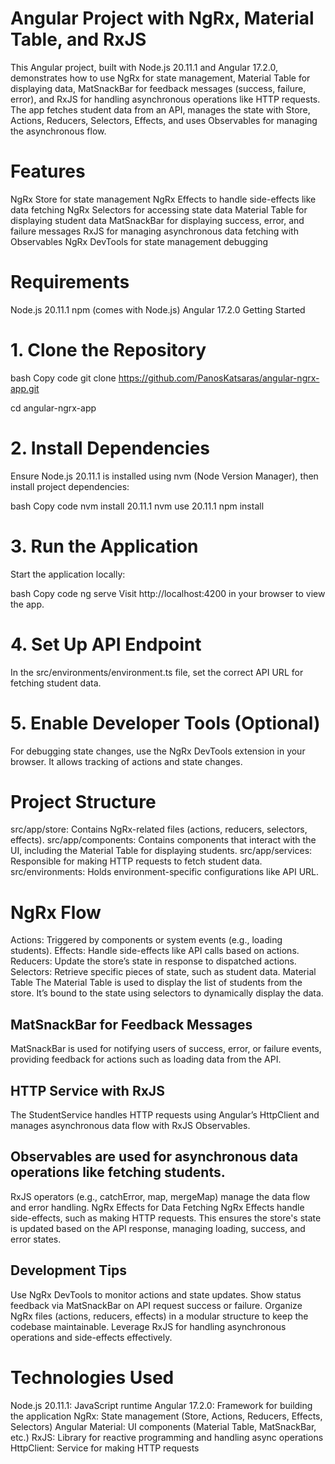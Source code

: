 # Angular Project with NgRx, Material Table, and RxJS
This Angular project, built with Node.js 20.11.1 and Angular 17.2.0, demonstrates how to use NgRx for state management, Material Table for displaying data, MatSnackBar for feedback messages (success, failure, error), and RxJS for handling asynchronous operations like HTTP requests. The app fetches student data from an API, manages the state with Store, Actions, Reducers, Selectors, Effects, and uses Observables for managing the asynchronous flow.

# Features
NgRx Store for state management
NgRx Effects to handle side-effects like data fetching
NgRx Selectors for accessing state data
Material Table for displaying student data
MatSnackBar for displaying success, error, and failure messages
RxJS for managing asynchronous data fetching with Observables
NgRx DevTools for state management debugging

# Requirements
Node.js 20.11.1
npm (comes with Node.js)
Angular 17.2.0
Getting Started

# 1. Clone the Repository
bash
Copy code
git clone https://github.com/PanosKatsaras/angular-ngrx-app.git

cd angular-ngrx-app

# 2. Install Dependencies
Ensure Node.js 20.11.1 is installed using nvm (Node Version Manager), then install project dependencies:

bash
Copy code
nvm install 20.11.1
nvm use 20.11.1
npm install

# 3. Run the Application
Start the application locally:

bash
Copy code
ng serve
Visit http://localhost:4200 in your browser to view the app.

# 4. Set Up API Endpoint
In the src/environments/environment.ts file, set the correct API URL for fetching student data.

# 5. Enable Developer Tools (Optional)
For debugging state changes, use the NgRx DevTools extension in your browser. It allows tracking of actions and state changes.

# Project Structure
src/app/store: Contains NgRx-related files (actions, reducers, selectors, effects).
src/app/components: Contains components that interact with the UI, including the Material Table for displaying students.
src/app/services: Responsible for making HTTP requests to fetch student data.
src/environments: Holds environment-specific configurations like API URL.
# NgRx Flow
Actions: Triggered by components or system events (e.g., loading students).
Effects: Handle side-effects like API calls based on actions.
Reducers: Update the store’s state in response to dispatched actions.
Selectors: Retrieve specific pieces of state, such as student data.
Material Table
The Material Table is used to display the list of students from the store. It’s bound to the state using selectors to dynamically display the data.

## MatSnackBar for Feedback Messages
MatSnackBar is used for notifying users of success, error, or failure events, providing feedback for actions such as loading data from the API.

## HTTP Service with RxJS
The StudentService handles HTTP requests using Angular’s HttpClient and manages asynchronous data flow with RxJS Observables.

## Observables are used for asynchronous data operations like fetching students.
RxJS operators (e.g., catchError, map, mergeMap) manage the data flow and error handling.
NgRx Effects for Data Fetching
NgRx Effects handle side-effects, such as making HTTP requests. This ensures the store's state is updated based on the API response, managing loading, success, and error states.

## Development Tips
Use NgRx DevTools to monitor actions and state updates.
Show status feedback via MatSnackBar on API request success or failure.
Organize NgRx files (actions, reducers, effects) in a modular structure to keep the codebase maintainable.
Leverage RxJS for handling asynchronous operations and side-effects effectively.

# Technologies Used
Node.js 20.11.1: JavaScript runtime
Angular 17.2.0: Framework for building the application
NgRx: State management (Store, Actions, Reducers, Effects, Selectors)
Angular Material: UI components (Material Table, MatSnackBar, etc.)
RxJS: Library for reactive programming and handling async operations
HttpClient: Service for making HTTP requests

